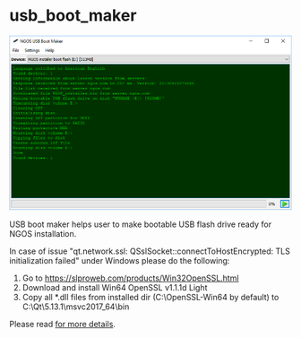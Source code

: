 usb_boot_maker
==============

<p align="center">
    <img src="https://github.com/Gris87/ngos/blob/master/tools/qt/usb_boot_maker/Screenshot.png?raw=true" alt="Screenshot"/>
</p>

USB boot maker helps user to make bootable USB flash drive ready for NGOS installation.



In case of issue "qt.network.ssl: QSslSocket::connectToHostEncrypted: TLS initialization failed" under Windows please do the following:

1. Go to https://slproweb.com/products/Win32OpenSSL.html<br/>
2. Download and install Win64 OpenSSL v1.1.1d Light<br/>
3. Copy all *.dll files from installed dir (C:\OpenSSL-Win64 by default) to C:\Qt\5.13.1\msvc2017_64\bin



Please read [for more details](../../../docs/0.%20Intro/7.%20Tools/09.%20USB%20boot%20maker/README.md).
